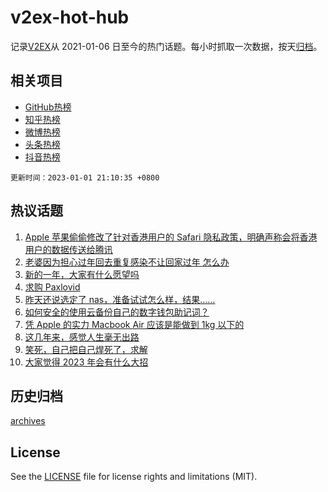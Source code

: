 # v2ex-hot-hub

 记录[V2EX](https://www.v2ex.com/)从 2021-01-06 日至今的热门话题。每小时抓取一次数据，按天[归档](archives)。
 
 ## 相关项目

- [GitHub热榜](https://github.com/lonnyzhang423/github-hot-hub)
- [知乎热榜](https://github.com/lonnyzhang423/zhihu-hot-hub)
- [微博热榜](https://github.com/lonnyzhang423/weibo-hot-hub)
- [头条热榜](https://github.com/lonnyzhang423/toutiao-hot-hub)
- [抖音热榜](https://github.com/lonnyzhang423/douyin-hot-hub)


 `更新时间：2023-01-01 21:10:35 +0800`

## 热议话题

1. [Apple 苹果偷偷修改了针对香港用户的 Safari 隐私政策，明确声称会将香港用户的数据传送给腾讯](https://www.v2ex.com/t/905897)
1. [老婆因为担心过年回去重复感染不让回家过年 怎么办](https://www.v2ex.com/t/905903)
1. [新的一年，大家有什么愿望吗](https://www.v2ex.com/t/905848)
1. [求购 Paxlovid](https://www.v2ex.com/t/905877)
1. [昨天还说选定了 nas，准备试试怎么样，结果……](https://www.v2ex.com/t/905908)
1. [如何安全的使用云备份自己的数字钱包助记词？](https://www.v2ex.com/t/905861)
1. [凭 Apple 的实力 Macbook Air 应该是能做到 1kg 以下的](https://www.v2ex.com/t/905869)
1. [这几年来，感觉人生毫无出路](https://www.v2ex.com/t/905915)
1. [笑死，自己把自己焊死了，求解](https://www.v2ex.com/t/905878)
1. [大家觉得 2023 年会有什么大招](https://www.v2ex.com/t/905923)

## 历史归档

[archives](archives)

## License

See the [LICENSE](LICENSE) file for license rights and limitations (MIT).
